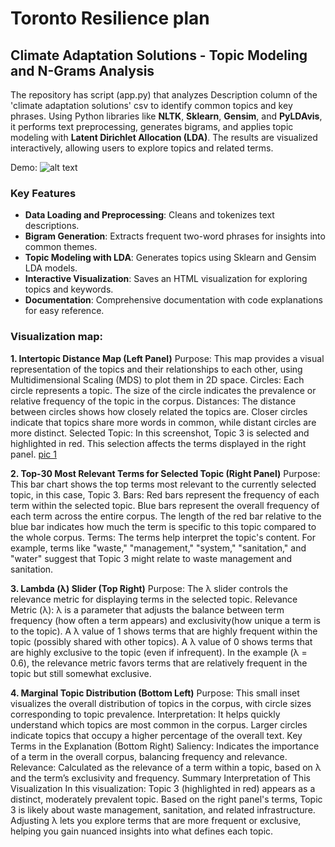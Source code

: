 # Toronto Resilience plan

## Climate Adaptation Solutions - Topic Modeling and N-Grams Analysis

The repository has script (app.py) that analyzes Description column of the 'climate adaptation solutions' csv to identify common topics and key phrases. Using Python libraries like **NLTK**, **Sklearn**, **Gensim**, and **PyLDAvis**, it performs text preprocessing, generates bigrams, and applies topic modeling with **Latent Dirichlet Allocation (LDA)**. The results are visualized interactively, allowing users to explore topics and related terms.

Demo:
![alt text]([http://url/to/img.png](https://github.com/alinak78/resilience-project/blob/main/topic_model.gif))

### Key Features
- **Data Loading and Preprocessing**: Cleans and tokenizes text descriptions.
- **Bigram Generation**: Extracts frequent two-word phrases for insights into common themes.
- **Topic Modeling with LDA**: Generates topics using Sklearn and Gensim LDA models.
- **Interactive Visualization**: Saves an HTML visualization for exploring topics and keywords.
- **Documentation**: Comprehensive documentation with code explanations for easy reference.

### Visualization map:
**1. Intertopic Distance Map (Left Panel)**
Purpose: This map provides a visual representation of the topics and their relationships to each other, using Multidimensional Scaling (MDS) to plot them in 2D space.
Circles: Each circle represents a topic. The size of the circle indicates the prevalence or relative frequency of the topic in the corpus.
Distances:
The distance between circles shows how closely related the topics are. Closer circles indicate that topics share more words in common, while distant circles are more distinct.
Selected Topic: In this screenshot, Topic 3 is selected and highlighted in red. This selection affects the terms displayed in the right panel.
[pic 1](images/pic1.png)

**2. Top-30 Most Relevant Terms for Selected Topic (Right Panel)**
Purpose: This bar chart shows the top terms most relevant to the currently selected topic, in this case, Topic 3.
Bars:
Red bars represent the frequency of each term within the selected topic.
Blue bars represent the overall frequency of each term across the entire corpus.
The length of the red bar relative to the blue bar indicates how much the term is specific to this topic compared to the whole corpus.
Terms: The terms help interpret the topic's content. For example, terms like "waste," "management," "system," "sanitation," and "water" suggest that Topic 3 might relate to waste management and sanitation.

**3. Lambda (λ) Slider (Top Right)**
Purpose: The λ slider controls the relevance metric for displaying terms in the selected topic.
Relevance Metric (λ):
λ is a parameter that adjusts the balance between term frequency (how often a term appears) and exclusivity(how unique a term is to the topic).
A λ value of 1 shows terms that are highly frequent within the topic (possibly shared with other topics).
A λ value of 0 shows terms that are highly exclusive to the topic (even if infrequent).
In the example (λ = 0.6), the relevance metric favors terms that are relatively frequent in the topic but still somewhat exclusive.

**4. Marginal Topic Distribution (Bottom Left)**
Purpose: This small inset visualizes the overall distribution of topics in the corpus, with circle sizes corresponding to topic prevalence.
Interpretation: It helps quickly understand which topics are most common in the corpus. Larger circles indicate topics that occupy a higher percentage of the overall text.
Key Terms in the Explanation (Bottom Right)
Saliency: Indicates the importance of a term in the overall corpus, balancing frequency and relevance.
Relevance: Calculated as the relevance of a term within a topic, based on λ and the term’s exclusivity and frequency.
Summary Interpretation of This Visualization
In this visualization:
Topic 3 (highlighted in red) appears as a distinct, moderately prevalent topic.
Based on the right panel's terms, Topic 3 is likely about waste management, sanitation, and related infrastructure.
Adjusting λ lets you explore terms that are more frequent or exclusive, helping you gain nuanced insights into what defines each topic.






